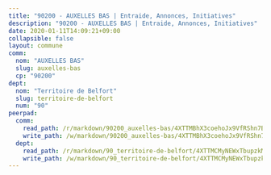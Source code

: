 ```yaml
---
title: "90200 - AUXELLES BAS | Entraide, Annonces, Initiatives"
description: "90200 - AUXELLES BAS | Entraide, Annonces, Initiatives"
date: 2020-01-11T14:09:21+09:00
collapsible: false
layout: commune
comm:
  nom: "AUXELLES BAS"
  slug: auxelles-bas
  cp: "90200"
dept:
  nom: "Territoire de Belfort"
  slug: territoire-de-belfort
  num: "90"
peerpad:
  comm:
    read_path: /r/markdown/90200_auxelles-bas/4XTTMBhX3coehoJx9VfRShn7BfVvy6gyQQ3dynSJxWNMqa1nS
    write_path: /w/markdown/90200_auxelles-bas/4XTTMBhX3coehoJx9VfRShn7BfVvy6gyQQ3dynSJxWNMqa1nS-K3TgTn8SAjwySkBcLELFXQu2p37UL8kBnc7x1hAmY4ob8eE5Gd4Ncima31Ptkb6wtEhcVkVPuKEBeN55npoj4j31Gp57yueDbH1psiEFNyrHeVoLz1cHjT9cSGdUweKHaVJfdmwg
  dept:
    read_path: /r/markdown/90_territoire-de-belfort/4XTTMCMyNEWxTbupzkMcjrsKp6wfFbAhpHsfxSyANWusKxhLg
    write_path: /w/markdown/90_territoire-de-belfort/4XTTMCMyNEWxTbupzkMcjrsKp6wfFbAhpHsfxSyANWusKxhLg-K3TgUvqyjYALQQ3B4ehgYMk4FDd8bqjjfF92PZSohroHSGw67JvSh23UzFegstyUtcFnmS6PqF8dz4CeGf4FX1Aq4efpNCkkdwce76V2NdXEjnjJqKQ9Jwk27p4bX2phqmEaqUA8
---
```


